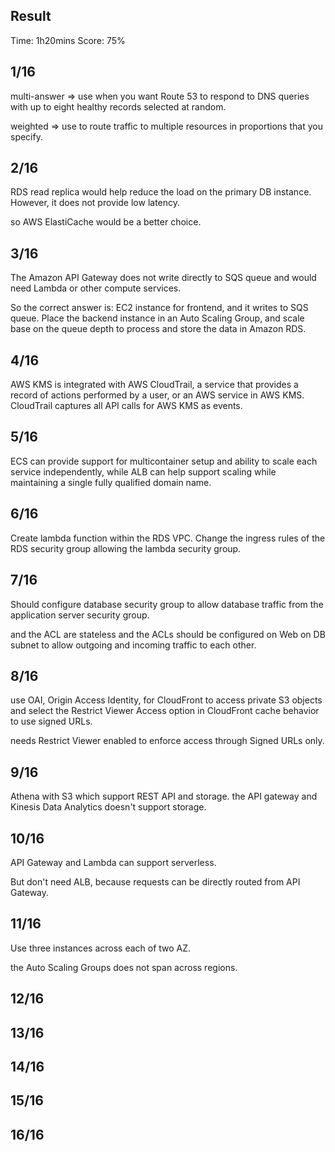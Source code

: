 ## Result
Time: 1h20mins
Score: 75%

## 1/16
multi-answer => use when you want Route 53 to respond to DNS queries with up to eight healthy records selected at random.

weighted => use to route traffic to multiple resources in proportions that you specify.

## 2/16
RDS read replica would help reduce the load on the primary DB instance. However, it does not provide low latency.

so AWS ElastiCache would be a better choice.

## 3/16
The Amazon API Gateway does not write directly to SQS queue and would need Lambda or other compute services.

So the correct answer is: EC2 instance for frontend, and it writes to SQS queue. Place the backend instance in an Auto Scaling Group, and scale base on the queue depth to process and store the data in Amazon RDS.

## 4/16
AWS KMS is integrated with AWS CloudTrail, a service that provides a record of actions performed by a user, or an AWS service in AWS KMS. CloudTrail captures all API calls for AWS KMS as events.

## 5/16
ECS can provide support for multicontainer setup and ability to scale each service independently, while ALB can help support scaling while maintaining a single fully qualified domain name.

## 6/16
Create lambda function within the RDS VPC.
Change the ingress rules of the RDS security group allowing the lambda security group.

## 7/16
Should configure database security group to allow database traffic from the application server security group.

and the ACL are stateless and the ACLs should be configured on Web on DB subnet to allow outgoing and incoming traffic to each other.

## 8/16
use OAI, Origin Access Identity, for CloudFront to access private S3 objects and select the Restrict Viewer Access option in CloudFront cache behavior to use signed URLs.

needs Restrict Viewer enabled to enforce access through Signed URLs only.

## 9/16
Athena with S3 which support REST API and storage. the API gateway and Kinesis Data Analytics doesn't support storage.

## 10/16
API Gateway and Lambda can support serverless.

But don't need ALB, because requests can be directly routed from API Gateway.

## 11/16
Use three instances across each of two AZ. 

the Auto Scaling Groups does not span across regions.

## 12/16


## 13/16

## 14/16

## 15/16

## 16/16

